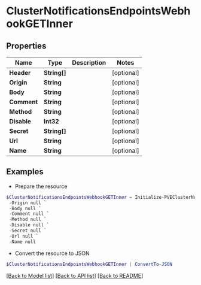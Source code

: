 # ClusterNotificationsEndpointsWebhookGETInner
## Properties

Name | Type | Description | Notes
------------ | ------------- | ------------- | -------------
**Header** | **String[]** |  | [optional] 
**Origin** | **String** |  | [optional] 
**Body** | **String** |  | [optional] 
**Comment** | **String** |  | [optional] 
**Method** | **String** |  | [optional] 
**Disable** | **Int32** |  | [optional] 
**Secret** | **String[]** |  | [optional] 
**Url** | **String** |  | [optional] 
**Name** | **String** |  | [optional] 

## Examples

- Prepare the resource
```powershell
$ClusterNotificationsEndpointsWebhookGETInner = Initialize-PVEClusterNotificationsEndpointsWebhookGETInner  -Header null `
 -Origin null `
 -Body null `
 -Comment null `
 -Method null `
 -Disable null `
 -Secret null `
 -Url null `
 -Name null
```

- Convert the resource to JSON
```powershell
$ClusterNotificationsEndpointsWebhookGETInner | ConvertTo-JSON
```

[[Back to Model list]](../README.md#documentation-for-models) [[Back to API list]](../README.md#documentation-for-api-endpoints) [[Back to README]](../README.md)

